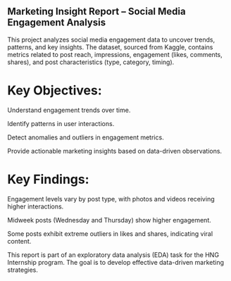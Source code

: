 ## Marketing Insight Report – Social Media Engagement Analysis

This project analyzes social media engagement data to uncover trends, patterns, and key insights. The dataset, sourced from Kaggle, contains metrics related to post reach, impressions, engagement (likes, comments, shares), and post characteristics (type, category, timing).

# Key Objectives:

Understand engagement trends over time.

Identify patterns in user interactions.

Detect anomalies and outliers in engagement metrics.

Provide actionable marketing insights based on data-driven observations.

# Key Findings:
Engagement levels vary by post type, with photos and videos receiving higher interactions.

Midweek posts (Wednesday and Thursday) show higher engagement.

Some posts exhibit extreme outliers in likes and shares, indicating viral content.

This report is part of an exploratory data analysis (EDA) task for the HNG Internship program. The goal is to develop effective data-driven marketing strategies.
